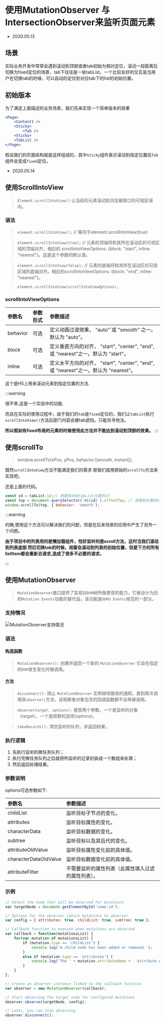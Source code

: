 # 使用MutationObserver 与 IntersectionObserver来监听页面元素

- 2020.05.13

## 场景

实际业务开发中常常会遇到滚动到顶部或者tab初始为相对定位，滚动一段距离后切换为fixed定位的场景，tab下往往是一些tabList。一个比较友好的交互是当用户在切换tab的时候，可以自动的定位到对应tab下的list的初始位置。

## 初始版本

为了满足上面描述的业务场景，我们先来实现一个简单版本的效果

```jsx
<Page>
    <Content1 />
    <Sticky>
        <Tab />
    <Sticky>
    <TabList />
</Page>
```

假设我们的页面结构就是这样组成的，其中`Sticky`组件表示滚动到指定位置后`Tab`组件会变成`fixed`定位。

- 2020.05.14

## 使用ScrollIntoView

> `Element.scrollIntoView()` 让当前的元素滚动到浏览器窗口的可视区域内。

### 语法

> `element.scrollIntoView();` // 等同于element.scrollIntoView(true) 

> `element.scrollIntoView(true);` // 元素的顶端将和其所在滚动区的可视区域的顶端对齐。相应的 scrollIntoViewOptions: {block: "start", inline: "nearest"}。这是这个参数的默认值。

> `element.scrollIntoView(false);` // 元素的底端将和其所在滚动区的可视区域的底端对齐。相应的scrollIntoViewOptions: {block: "end", inline: "nearest"}。

> `element.scrollIntoView(scrollIntoViewOptions);` 


### scrollIntoViewOptions

| 参数名| 参数形式 | 参数描述
| :--- | :--- | :---
| behavior | 可选 | 定义动画过渡效果， "auto"`或 "smooth" 之一。默认为 "auto"。
| block | 可选 | 定义垂直方向的对齐， "start", "center", "end", 或 "nearest"之一。默认为 "start"。
| inline | 可选 | 定义水平方向的对齐， "start", "center", "end", 或 "nearest"之一。默认为 "nearest"。


这个是H5上用来滚动元素到指定位置的方法.

:::warning

很不幸,这是一个实验中的功能.

而且在实际的使用过程中，由于我们的`tab`是`fixed`定位的，我们让`tabList`执行`scrollIntoView()`方法后部门内容会被tab遮挡。只能另寻他法。

**所以假如有fixed布局的元素的时候使用此方法并不能达到滚动到顶部的效果。**
:::


## 使用scrollTo

> window.scrollTo(xPos, yPos, behavior:[smooth, instant]);

既然`scrollIntoView`方法不能满足我们的需求 那我们就用原始的`scrollTo`方法来实现吧。

还是上面的代码。

```js
const id = tabList.id;// 获取到对应tabList元素的id
const top = document.querySelector(`#${id}`).offSetTop; // 获取到元素的offsetTop
window.scrollTo(top, { behavior: 'smooth');
```

:::warning

的确,使用这个方法可以解决我们的问题，但是在后来场景的应用中产生了另外一个问题。

**由于项目中的列表用的是懒加载组件，恰好监听的是scroll方法，这时当我们滚动到列表底部 然后切换tab的时候，视窗会滚动到列表的初始位置，但是下方的所有listItem都会重新去请求,造成了很多不必要的请求。**

:::

## 使用MutationObserver

> `MutationObserver`接口提供了监视对`DOM`树所做更改的能力。它被设计为旧的`Mutation Events`功能的替代品，该功能是`DOM3 Events`规范的一部分。


### 支持情况

![MutationObserver支持情况](https://img-blog.csdnimg.cn/20200514200309491.png?x-oss-process=image/watermark,type_ZmFuZ3poZW5naGVpdGk,shadow_10,text_aHR0cHM6Ly9ibG9nLmNzZG4ubmV0L3hqbDI3MTMxNA==,size_16,color_FFFFFF,t_70)


### 语法

#### 构造函数

> `MutationObserver():` 创建并返回一个新的 `MutationObserver` 它会在指定的`DOM`发生变化时被调用。


#### 方法

> `disconnect():` 阻止 `MutationObserver` 实例继续接收的通知，直到再次调用其`observe()`方法，该观察者对象包含的回调函数都不会再被调用。

> `observe(target, options):` 接受两个参数，一个是监听的对象（target），一个是观察的选项(options)。

> `takeRecords():` 清空监听的队列，并返回结果。


### 执行逻辑

1. 先执行监听的微任务队列；
2. 执行完微任务队列之后就把所监听的记录封装成一个数组来处理；
3. 然后返回处理结果。


### 参数说明

options可选参数如下:

| 参数名 | 参数描述
| :--- | :--- | 
| childList  | 监听目标子节点的变化。
| attributes  | 监听目标属性的变化。
| characterData  | 监听目标数据的变化。
| subtree  | 监听目标以及其后代的变化。
| attributeOldValue  | 监听目标属性变化前的具体值。
| characterDataOldValue  | 监听目标数据变化前的具体值。
| attributeFilter  | 不需要监听的属性列表（此属性填入过滤的属性列表）。

### 示例

```js
// Select the node that will be observed for mutations
var targetNode = document.getElementById('some-id');

// Options for the observer (which mutations to observe)
var config = { attributes: true, childList: true, subtree: true };

// Callback function to execute when mutations are observed
var callback = function(mutationsList) {
    for(var mutation of mutationsList) {
        if (mutation.type == 'childList') {
            console.log('A child node has been added or removed.');
        }
        else if (mutation.type == 'attributes') {
            console.log('The ' + mutation.attributeName + ' attribute was modified.');
        }
    }
};

// Create an observer instance linked to the callback function
var observer = new MutationObserver(callback);

// Start observing the target node for configured mutations
observer.observe(targetNode, config);

// Later, you can stop observing
observer.disconnect();
```